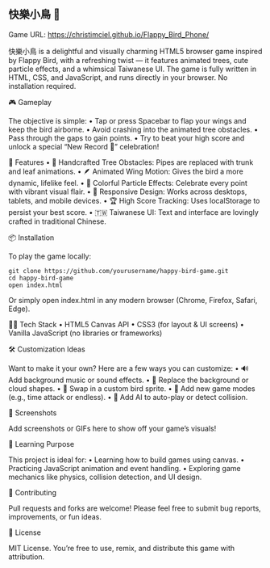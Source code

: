 ## 快樂小鳥 🐤 ##

Game URL: https://christimciel.github.io/Flappy_Bird_Phone/

快樂小鳥 is a delightful and visually charming HTML5 browser game inspired by Flappy Bird, with a refreshing twist — it features animated trees, cute particle effects, and a whimsical Taiwanese UI. The game is fully written in HTML, CSS, and JavaScript, and runs directly in your browser. No installation required.

🎮 Gameplay

The objective is simple:
	•	Tap or press Spacebar to flap your wings and keep the bird airborne.
	•	Avoid crashing into the animated tree obstacles.
	•	Pass through the gaps to gain points.
	•	Try to beat your high score and unlock a special “New Record 🎉” celebration!

🧩 Features
	•	🌳 Handcrafted Tree Obstacles: Pipes are replaced with trunk and leaf animations.
	•	🪶 Animated Wing Motion: Gives the bird a more dynamic, lifelike feel.
	•	🌈 Colorful Particle Effects: Celebrate every point with vibrant visual flair.
	•	📱 Responsive Design: Works across desktops, tablets, and mobile devices.
	•	🏆 High Score Tracking: Uses localStorage to persist your best score.
	•	🇹🇼 Taiwanese UI: Text and interface are lovingly crafted in traditional Chinese.

📦 Installation

To play the game locally:
```
git clone https://github.com/yourusername/happy-bird-game.git
cd happy-bird-game
open index.html
```

Or simply open index.html in any modern browser (Chrome, Firefox, Safari, Edge).

🧑‍💻 Tech Stack
	•	HTML5 Canvas API
	•	CSS3 (for layout & UI screens)
	•	Vanilla JavaScript (no libraries or frameworks)

🛠️ Customization Ideas

Want to make it your own? Here are a few ways you can customize:
	•	🔊 Add background music or sound effects.
	•	🌄 Replace the background or cloud shapes.
	•	🐥 Swap in a custom bird sprite.
	•	🔁 Add new game modes (e.g., time attack or endless).
	•	🧠 Add AI to auto-play or detect collision.

📸 Screenshots

Add screenshots or GIFs here to show off your game’s visuals!

🧠 Learning Purpose

This project is ideal for:
	•	Learning how to build games using canvas.
	•	Practicing JavaScript animation and event handling.
	•	Exploring game mechanics like physics, collision detection, and UI design.

🤝 Contributing

Pull requests and forks are welcome! Please feel free to submit bug reports, improvements, or fun ideas.

📄 License

MIT License. You’re free to use, remix, and distribute this game with attribution.
